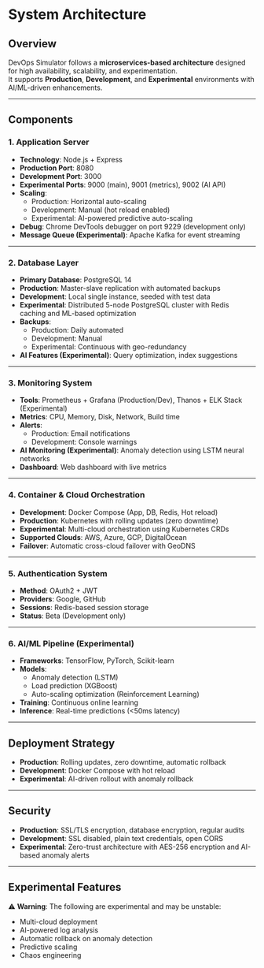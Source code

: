# System Architecture

## Overview
DevOps Simulator follows a **microservices-based architecture** designed for high availability, scalability, and experimentation.  
It supports **Production**, **Development**, and **Experimental** environments with AI/ML-driven enhancements.

---

## Components

### 1. Application Server
- **Technology**: Node.js + Express  
- **Production Port**: 8080  
- **Development Port**: 3000  
- **Experimental Ports**: 9000 (main), 9001 (metrics), 9002 (AI API)  
- **Scaling**:  
  - Production: Horizontal auto-scaling  
  - Development: Manual (hot reload enabled)  
  - Experimental: AI-powered predictive auto-scaling  
- **Debug**: Chrome DevTools debugger on port 9229 (development only)  
- **Message Queue (Experimental)**: Apache Kafka for event streaming  

---

### 2. Database Layer
- **Primary Database**: PostgreSQL 14  
- **Production**: Master-slave replication with automated backups  
- **Development**: Local single instance, seeded with test data  
- **Experimental**: Distributed 5-node PostgreSQL cluster with Redis caching and ML-based optimization  
- **Backups**:  
  - Production: Daily automated  
  - Development: Manual  
  - Experimental: Continuous with geo-redundancy  
- **AI Features (Experimental)**: Query optimization, index suggestions  

---

### 3. Monitoring System
- **Tools**: Prometheus + Grafana (Production/Dev), Thanos + ELK Stack (Experimental)  
- **Metrics**: CPU, Memory, Disk, Network, Build time  
- **Alerts**:  
  - Production: Email notifications  
  - Development: Console warnings  
- **AI Monitoring (Experimental)**: Anomaly detection using LSTM neural networks  
- **Dashboard**: Web dashboard with live metrics  

---

### 4. Container & Cloud Orchestration
- **Development**: Docker Compose (App, DB, Redis, Hot reload)  
- **Production**: Kubernetes with rolling updates (zero downtime)  
- **Experimental**: Multi-cloud orchestration using Kubernetes CRDs  
- **Supported Clouds**: AWS, Azure, GCP, DigitalOcean  
- **Failover**: Automatic cross-cloud failover with GeoDNS  

---

### 5. Authentication System
- **Method**: OAuth2 + JWT  
- **Providers**: Google, GitHub  
- **Sessions**: Redis-based session storage  
- **Status**: Beta (Development only)  

---

### 6. AI/ML Pipeline (Experimental)
- **Frameworks**: TensorFlow, PyTorch, Scikit-learn  
- **Models**:  
  - Anomaly detection (LSTM)  
  - Load prediction (XGBoost)  
  - Auto-scaling optimization (Reinforcement Learning)  
- **Training**: Continuous online learning  
- **Inference**: Real-time predictions (<50ms latency)  

---

## Deployment Strategy
- **Production**: Rolling updates, zero downtime, automatic rollback  
- **Development**: Docker Compose with hot reload  
- **Experimental**: AI-driven rollout with anomaly rollback  

---

## Security
- **Production**: SSL/TLS encryption, database encryption, regular audits  
- **Development**: SSL disabled, plain text credentials, open CORS  
- **Experimental**: Zero-trust architecture with AES-256 encryption and AI-based anomaly alerts  

---

## Experimental Features
⚠️ **Warning**: The following are experimental and may be unstable:
- Multi-cloud deployment  
- AI-powered log analysis  
- Automatic rollback on anomaly detection  
- Predictive scaling  
- Chaos engineering  
